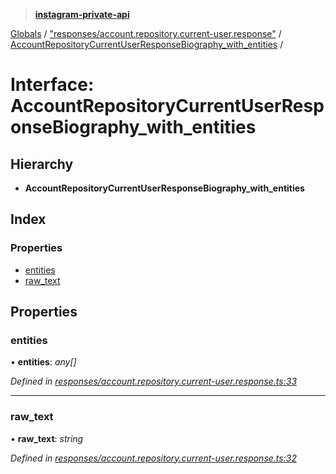 > **[instagram-private-api](../README.md)**

[Globals](../globals.md) / ["responses/account.repository.current-user.response"](../modules/_responses_account_repository_current_user_response_.md) / [AccountRepositoryCurrentUserResponseBiography_with_entities](_responses_account_repository_current_user_response_.accountrepositorycurrentuserresponsebiography_with_entities.md) /

# Interface: AccountRepositoryCurrentUserResponseBiography_with_entities

## Hierarchy

* **AccountRepositoryCurrentUserResponseBiography_with_entities**

## Index

### Properties

* [entities](_responses_account_repository_current_user_response_.accountrepositorycurrentuserresponsebiography_with_entities.md#entities)
* [raw_text](_responses_account_repository_current_user_response_.accountrepositorycurrentuserresponsebiography_with_entities.md#raw_text)

## Properties

###  entities

• **entities**: *any[]*

*Defined in [responses/account.repository.current-user.response.ts:33](https://github.com/Nerixyz/instagram-private-api/blob/e5037ee/src/responses/account.repository.current-user.response.ts#L33)*

___

###  raw_text

• **raw_text**: *string*

*Defined in [responses/account.repository.current-user.response.ts:32](https://github.com/Nerixyz/instagram-private-api/blob/e5037ee/src/responses/account.repository.current-user.response.ts#L32)*